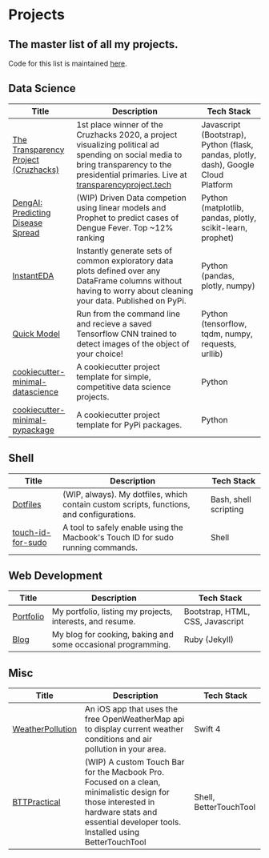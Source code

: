 # Projects
## The master list of all my projects. 

Code for this list is maintained [here](https://github.com/jlehrer1/Projects).

## Data Science
| **Title** | **Description** | **Tech Stack** 
| --- | --- | --- |
| [The Transparency Project (Cruzhacks)](https://github.com/jlehrer1/Cruzhacks)| 1st place winner of the Cruzhacks 2020, a project visualizing political ad spending on social media to bring transparency to the presidential primaries. Live at [transparencyproject.tech](http://transparencyproject.tech/candidate_dashboard)| Javascript (Bootstrap), Python (flask, pandas, plotly, dash), Google Cloud Platform |
| [DengAI: Predicting Disease Spread](https://github.com/datascienceslugs/dss-diseasespread)| (WIP) Driven Data competion using linear models and Prophet to predict cases of Dengue Fever. Top ~12% ranking | Python (matplotlib, pandas, plotly, scikit-learn, prophet) |
| [InstantEDA](https://github.com/jlehrer1/InstantEDA)| Instantly generate sets of common exploratory data plots defined over any DataFrame columns without having to worry about cleaning your data. Published on PyPi. | Python (pandas, plotly, numpy) |
| [Quick Model](https://github.com/jlehrer1/quick_model)| Run from the command line and recieve a saved Tensorflow CNN trained to detect images of the object of your choice! | Python (tensorflow, tqdm, numpy, requests, urllib) |
| [cookiecutter-minimal-datascience](https://github.com/jlehrer1/cookiecutter-minimal-datascience) | A cookiecutter project template for simple, competitive data science projects. | Python | 
| [cookiecutter-minimal-pypackage](https://github.com/jlehrer1/cookiecutter-minimal-pypackage) | A cookiecutter project template for PyPi packages. | Python |

## Shell
| **Title** | **Description** | **Tech Stack** 
| --- | --- | --- |
| [Dotfiles](https://github.com/jlehrer1/dotfiles) | (WIP, always). My dotfiles, which contain custom scripts, functions, and configurations. | Bash, shell scripting
| [touch-id-for-sudo](https://github.com/jlehrer1/touchid-for-sudo) | A tool to safely enable using the Macbook's Touch ID for sudo running commands. | Shell | 

## Web Development
| **Title** | **Description** | **Tech Stack** 
| --- | --- | --- |
| [Portfolio](https://github.com/jlehrer1/personal-website) | My portfolio, listing my projects, interests, and resume. | Bootstrap, HTML, CSS, Javascript |
| [Blog](https://jlehrer1.github.io) | My blog for cooking, baking and some occasional programming. | Ruby (Jekyll) |

## Misc
| **Title** | **Description** | **Tech Stack** 
| --- | --- | --- |
| [WeatherPollution](https://github.com/jlehrer1/WeatherPollution) | An iOS app that uses the free OpenWeatherMap api to display current weather conditions and air pollution in your area. | Swift 4 |
| [BTTPractical](https://github.com/jlehrer1/BTT-Practical) | (WIP) A custom Touch Bar for the Macbook Pro. Focused on a clean, minimalistic design for those interested in hardware stats and essential developer tools. Installed using BetterTouchTool | Shell, BetterTouchTool |

